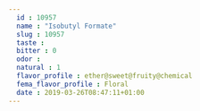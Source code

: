 ```yaml
---
  id : 10957
  name : "Isobutyl Formate"
  slug : 10957
  taste : 
  bitter : 0
  odor : 
  natural : 1
  flavor_profile : ether@sweet@fruity@chemical
  fema_flavor_profile : Floral
  date : 2019-03-26T08:47:11+01:00
---
```



